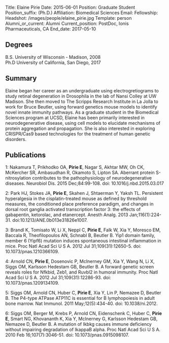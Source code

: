 Title: Elaine Pirie
Date: 2015-06-01
Position: Graduate Student
Position_suffix: (Ph.D.)
Affiliation: Biomedical Sciences
Email: 
Fellowship: 
Headshot: /images/people/elaine_pirie.jpg
Template: person
Alumni_or_current: Alumni
Current_position: PostDoc, Ionis Pharmaceuticals, CA
End_date: 2017-05-10
<!-- Status: draft -->

## Degrees
B.S. University of Wisconsin - Madison, 2008   
Ph.D University of California, San Diego, 2017  

## Summary
Elaine began her career as an undergraduate using electrogretiograms to study retinal degeneration in Drosophila in the lab of Nansi Colley at UW Madison. She then moved to The Scripps Research Institute in La Jolla to work for Bruce Beutler, using forward genetics mouse models to identify novel innate immunity pathways. As a graduate student in the Biomedical Sciences program at UCSD, Elaine has been primarily interested in neurodegenerative disease, using cell models to elucidate mechanisms of protein aggregation and propagation. She is also interested in exploring
CRISPR/Cas9 based technologies for the treatment of human genetic disorders.

## Publications
1: Nakamura T, Prikhodko OA, **Pirie E**, Nagar S, Akhtar MW, Oh CK, McKercher SR, Ambasudhan R, Okamoto S, Lipton SA. Aberrant protein S-nitrosylation contributes to the pathophysiology of neurodegenerative diseases. Neurobiol Dis. 2015 Dec;84:99-108. doi: 10.1016/j.nbd.2015.03.017

2: Park HJ, Stokes JA, **Pirie E**, Skahen J, Shtaerman Y, Yaksh TL. Persistent hyperalgesia in the cisplatin-treated mouse as defined by threshold measures, the
conditioned place preference paradigm, and changes in dorsal root ganglia activated transcription factor 3: the effects of gabapentin, ketorolac, and etanercept. Anesth Analg. 2013 Jan;116(1):224-31. doi:10.1213/ANE.0b013e31826e1007. 

3: Brandl K, Tomisato W, Li X, Neppl C, **Pirie E**, Falk W, Xia Y, Moresco EM, Baccala R, Theofilopoulos AN, Schnabl B, Beutler B. Yip1 domain family, member 6 
(Yipf6) mutation induces spontaneous intestinal inflammation in mice. Proc Natl Acad Sci U S A. 2012 Jul 31;109(31):12650-5. doi: 10.1073/pnas.1210366109. 

4: Arnold CN, **Pirie E**, Dosenovic P, McInerney GM, Xia Y, Wang N, Li X, Siggs OM, Karlsson Hedestam GB, Beutler B. A forward genetic screen reveals roles for
Nfkbid, Zeb1, and Ruvbl2 in humoral immunity. Proc Natl Acad Sci U S A. 2012 Jul 31;109(31):12286-93. doi: 10.1073/pnas.1209134109. 

5: Siggs OM, Arnold CN, Huber C, **Pirie E**, Xia Y, Lin P, Nemazee D, Beutler B. The P4-type ATPase ATP11C is essential for B lymphopoiesis in adult bone marrow. Nat Immunol. 2011 May;12(5):434-40. doi: 10.1038/ni.2012. 

6: Siggs OM, Berger M, Krebs P, Arnold CN, Eidenschenk C, Huber C, **Pirie E**, Smart NG, Khovananth K, Xia Y, McInerney G, Karlsson Hedestam GB, Nemazee D, Beutler B. A mutation of Ikbkg causes immune deficiency without impairing degradation of IkappaB alpha. Proc Natl Acad Sci U S A. 2010 Feb 16;107(7):3046-51. doi: 10.1073/pnas.0915098107. 
